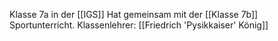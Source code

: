 Klasse 7a in der [[IGS]]
Hat gemeinsam mit der [[Klasse 7b]] Sportunterricht.
Klassenlehrer: [[Friedrich 'Pysikkaiser' König]]